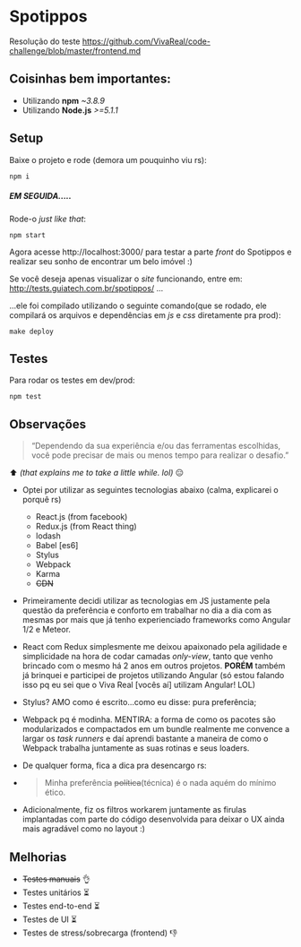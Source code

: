 # Spotippos

Resolução do teste https://github.com/VivaReal/code-challenge/blob/master/frontend.md

Coisinhas bem importantes:
-------------------------

- Utilizando **npm** _~3.8.9_
- Utilizando **Node.js** _>=5.1.1_

Setup
-----
Baixe o projeto e rode (demora um pouquinho viu rs):
```
npm i
```

##### EM SEGUIDA.....

Rode-o _just like that_:
```
npm start
```

Agora acesse http://localhost:3000/ para testar a parte _front_ do Spotippos e realizar seu sonho de encontrar um belo imóvel :)

Se você deseja apenas visualizar o _site_ funcionando, entre em: http://tests.guiatech.com.br/spotippos/ ...

...ele foi compilado utilizando o seguinte comando(que se rodado, ele compilará os arquivos e dependências em *js* e *css* diretamente pra prod):
```
make deploy
```

Testes
-----

Para rodar os testes em dev/prod:
```
npm test
```

Observações
-----------

> “Dependendo da sua experiência e/ou das ferramentas escolhidas, você pode precisar de mais ou menos tempo para realizar o desafio.”

:arrow_up: *(that explains me to take a little while. lol)* :expressionless:

- Optei por utilizar as seguintes tecnologias abaixo (calma, explicarei o porquê rs)

	- React.js (from facebook)
	- Redux.js (from React thing)
	- lodash
	- Babel [es6]
	- Stylus
	- Webpack
	- Karma
	- ~~CDN~~

- Primeiramente decidi utilizar as tecnologias em JS justamente pela questão da preferência e conforto em trabalhar no dia a dia com as mesmas por mais que já tenho experienciado frameworks como Angular 1/2 e Meteor.

- React com Redux simplesmente me deixou apaixonado pela agilidade e simplicidade na hora de codar camadas _only-view_, tanto que venho brincado com o mesmo há 2 anos em outros projetos. **PORÉM** também já brinquei e participei de projetos utilizando Angular (só estou falando isso pq eu sei que o Viva Real [vocês aí] utilizam Angular! LOL)

- Stylus? AMO como é escrito...como eu disse: pura preferência;

- Webpack pq é modinha. MENTIRA: a forma de como os pacotes são modularizados e compactados em um bundle realmente me convence a largar os _task runners_ e daí aprendi bastante a maneira de como o Webpack trabalha juntamente as suas rotinas e seus loaders.

- De qualquer forma, fica a dica pra desencargo rs:

- > Minha preferência ~~política~~(técnica) é o nada aquém do mínimo ético.

- Adicionalmente, fiz os filtros workarem juntamente as firulas implantadas com parte do código desenvolvida para deixar o UX ainda mais agradável como no layout :)

Melhorias
---------
* ~~Testes manuais~~ :ok_hand:
* Testes unitários :hourglass_flowing_sand:
* Testes end-to-end :hourglass_flowing_sand:
* Testes de UI :hourglass_flowing_sand:
* Testes de stress/sobrecarga (frontend) :-1: